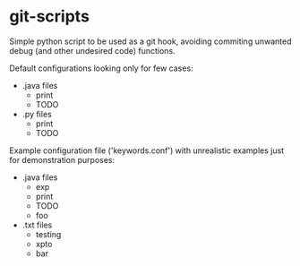 # git-scripts

Simple python script to be used as a git hook, avoiding commiting unwanted debug (and other undesired code) functions.

Default configurations looking only for few cases:

* .java files
  * print
  * TODO
* .py files
  * print
  * TODO

Example configuration file ('keywords.conf') with unrealistic examples just for demonstration purposes:

* .java files
  * exp
  * print
  * TODO
  * foo 
* .txt files
  * testing
  * xpto
  * bar
